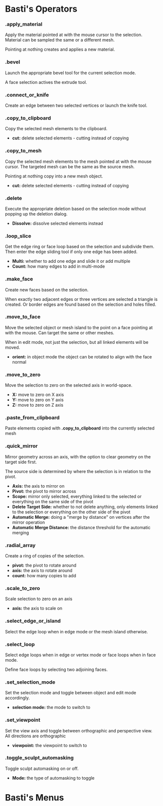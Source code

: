 # Basti's Operators

### .apply_material
Apply the material pointed at with the mouse cursor to the selection. Material can be sampled the same or a different mesh.

Pointing at nothing creates and applies a new material.

### .bevel
Launch the appropriate bevel tool for the current selection mode.

A face selection actives the extrude tool. 

### .connect_or_knife
Create an edge between two selected vertices or launch the knife tool.

### .copy_to_clipboard
Copy the selected mesh elements to the clipboard.
* **cut:** delete selected elements - cutting instead of copying

### .copy_to_mesh
Copy the selected mesh elements to the mesh pointed at with the mouse cursor. The targeted mesh can be the same as the source mesh.

Pointing at nothing copy into a new mesh object.
* **cut:** delete selected elements - cutting instead of copying

### .delete
Execute the appropriate deletion based on the selection mode without popping up the deletion dialog.
* **Dissolve:** dissolve selected elements instead

### .loop_slice
Get the edge ring or face loop based on the selection and subdivide them. Then enter the edge sliding tool if only one edge has been added.
* **Multi:** whether to add one edge and slide it or add multiple
* **Count:** how many edges to add in multi-mode

### .make_face
Create new faces based on the selection.

When exactly two adjacent edges or three vertices are selected a triangle is created. Or border edges are found based on the selection and holes filled. 

### .move_to_face
Move the selected object or mesh island to the point on a face pointing at with the mouse. Can target the same or other meshes.

When in edit mode, not just the selection, but all linked elements will be moved.
* **orient:** in object mode the object can be rotated to align with the face normal

### .move_to_zero
Move the selection to zero on the selected axis in world-space.
* **X:** move to zero on X axis 
* **Y:** move to zero on Y axis 
* **Z:** move to zero on Z axis 

### .paste_from_clipboard
Paste elements copied with **.copy_to_clipboard** into the currently selected mesh

### .quick_mirror
Mirror geometry across an axis, with the option to clear geometry on the target side first.

The source side is determined by where the selection is in relation to the pivot.
* **Axis:** the axis to mirror on 
* **Pivot:** the pivot to mirror across 
* **Scope:** mirror only selected, everything linked to the selected or everything on the same side of the pivot
* **Delete Target Side:** whether to not delete anything, only elements linked to the selection or everything on the other side of the pivot
* **Automatic Merge:** doing a "merge by distance" on vertices after the mirror operation
* **Automatic Merge Distance:** the distance threshold for the automatic merging

### .radial_array
Create a ring of copies of the selection.
* **pivot:** the pivot to rotate around
* **axis:** the axis to rotate around
* **count:** how many copies to add

### .scale_to_zero
Scale selection to zero on an axis
* **axis:** the axis to scale on

### .select_edge_or_island
Select the edge loop when in edge mode or the mesh island otherwise.

### .select_loop
Select edge loops when in edge or vertex mode or face loops when in face mode.

Define face loops by selecting two adjoining faces.

### .set_selection_mode
Set the selection mode and toggle between object and edit mode accordingly.
* **selection mode:** the mode to switch to

### .set_viewpoint
Set the view axis and toggle between orthographic and perspective view. All directions are orthographic
* **viewpoint:** the viewpoint to switch to

### .toggle_sculpt_automasking
Toggle sculpt automasking on or off.
* **Mode:** the type of automasking to toggle




# Basti's Menus
